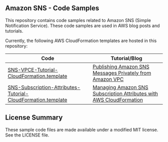 ## Amazon SNS - Code Samples

This repository contains code samples related to Amazon SNS (Simple Notification Service). These code samples are used in AWS blog posts and tutorials. 

Currently, the following AWS CloudFormation templates are hosted in this repository:

| Code                                          | Tutorial/Blog                                             |
|-----------------------------------------------|-----------------------------------------------------------|
| [SNS-VPCE-Tutorial-CloudFormation.template](https://github.com/aws-samples/aws-sns-samples/blob/master/templates/SNS-VPCE-Tutorial-CloudFormation.template) | [Publishing Amazon SNS Messages Privately from Amazon VPC](https://aws.amazon.com/getting-started/projects/publish-sns-message-privately-vpc-ec2-cloudformation-lambda/) |
| [SNS-Subscription-Attributes-Tutorial-CloudFormation.template](https://github.com/aws-samples/aws-sns-samples/blob/master/templates/SNS-Subscription-Attributes-Tutorial-CloudFormation.template)  | [Managing Amazon SNS Subscription Attributes with AWS CloudFormation](https://aws.amazon.com/blogs/compute/managing-amazon-sns-subscription-attributes-with-aws-cloudformation/) |


## License Summary

These sample code files are made available under a modified MIT license. See the LICENSE file.

